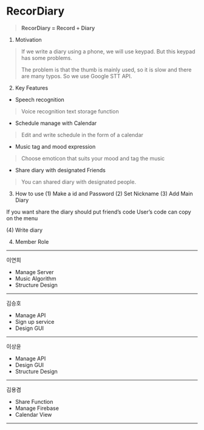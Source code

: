 # RecorDiary
> **RecorDiary = Record + Diary**

1. Motivation
>If we write a diary using a phone, we will use keypad. But this keypad has some problems. 
>
>The problem is that the thumb is mainly used, so it is slow and there are many typos. So we use Google STT API.

2. Key Features
- Speech recognition
>Voice recognition text storage function
- Schedule manage with Calendar
>Edit and write schedule in the form of a calendar
- Music tag and mood expression
>Choose emoticon that suits your mood and tag the music
- Share diary with designated Friends
>You can shared diary with designated people.

3. How to use
(1) Make a id and Password
(2) Set Nickname
(3) Add Main Diary

If you want share the diary should put friend’s code
User’s code can copy on the menu

(4) Write diary


4. Member Role
---
이연희
- Manage Server
- Music Algorithm
- Structure Design
---
김승호
- Manage API
- Sign up service
- Design GUI
---
이상윤
- Manage API
- Design GUI
- Structure Design
---
김용겸
- Share Function
- Manage Firebase
- Calendar View
---
